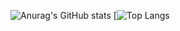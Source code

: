 ![Anurag's GitHub stats](https://github-readme-stats.vercel.app/api?username=bagelwastaken&show_icons=true&theme=tokyonight)
[![Top Langs](https://github-readme-stats.vercel.app/api/top-langs/?username=bagelwastaken&show_icons=true&theme=tokyonight)
